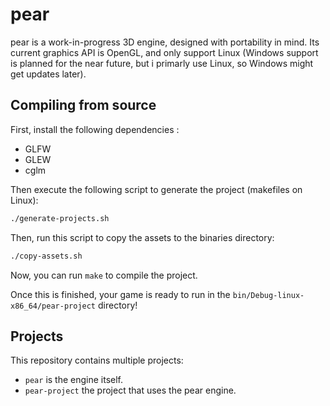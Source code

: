 # pear

pear is a work-in-progress 3D engine, designed with portability in mind. Its current graphics API is OpenGL, and only support Linux (Windows support is planned for the near future, but i primarly use Linux, so Windows might get updates later).

## Compiling from source

First, install the following dependencies :
- GLFW
- GLEW
- cglm

Then execute the following script to generate the project (makefiles on Linux):

```bash
./generate-projects.sh
```

Then, run this script to copy the assets to the binaries directory:

```bash
./copy-assets.sh
```

Now, you can run `make` to compile the project.

Once this is finished, your game is ready to run in the `bin/Debug-linux-x86_64/pear-project` directory!

## Projects

This repository contains multiple projects:
- `pear` is the engine itself.
- `pear-project` the project that uses the pear engine.
